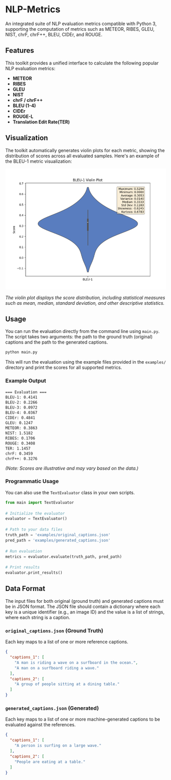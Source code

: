 # NLP-Metrics

An integrated suite of NLP evaluation metrics compatible with Python 3, supporting the computation of metrics such as METEOR, RIBES, GLEU, NIST, chrF, chrF++, BLEU, CIDEr, and ROUGE.

## Features

This toolkit provides a unified interface to calculate the following popular NLP evaluation metrics:

- **METEOR**
- **RIBES**
- **GLEU**
- **NIST**
- **chrF / chrF++**
- **BLEU (1-4)**
- **CIDEr**
- **ROUGE-L**
- **Translation Edit Rate(TER)**

## Visualization

The toolkit automatically generates violin plots for each metric, showing the distribution of scores across all evaluated samples. Here's an example of the BLEU-1 metric visualization:

![BLEU-1 Violin Plot](plots/BLEU-1_violinplot.png)

*The violin plot displays the score distribution, including statistical measures such as mean, median, standard deviation, and other descriptive statistics.*

## Usage

You can run the evaluation directly from the command line using `main.py`. The script takes two arguments: the path to the ground truth (original) captions and the path to the generated captions.

```bash
python main.py
```

This will run the evaluation using the example files provided in the `examples/` directory and print the scores for all supported metrics.

### Example Output

```
=== Evaluation ===
BLEU-1: 0.4141
BLEU-2: 0.2266
BLEU-3: 0.0972
BLEU-4: 0.0367
CIDEr: 0.4841
GLEU: 0.1247
METEOR: 0.3863
NIST: 1.5182
RIBES: 0.1706
ROUGE: 0.3408
TER: 1.1457
chrF: 0.3459
chrF++: 0.3276
```
*(Note: Scores are illustrative and may vary based on the data.)*

### Programmatic Usage

You can also use the `TextEvaluator` class in your own scripts.

```python
from main import TextEvaluator

# Initialize the evaluator
evaluator = TextEvaluator()

# Path to your data files
truth_path = 'examples/original_captions.json'
pred_path = 'examples/generated_captions.json'

# Run evaluation
metrics = evaluator.evaluate(truth_path, pred_path)

# Print results
evaluator.print_results()
```

## Data Format

The input files for both original (ground truth) and generated captions must be in JSON format. The JSON file should contain a dictionary where each key is a unique identifier (e.g., an image ID) and the value is a list of strings, where each string is a caption.

### `original_captions.json` (Ground Truth)

Each key maps to a list of one or more reference captions.

```json
{
  "captions_1": [
    "A man is riding a wave on a surfboard in the ocean.",
    "A man on a surfboard riding a wave."
  ],
  "captions_2": [
    "A group of people sitting at a dining table."
  ]
}
```

### `generated_captions.json` (Generated)

Each key maps to a list of one or more machine-generated captions to be evaluated against the references.

```json
{
  "captions_1": [
    "A person is surfing on a large wave."
  ],
  "captions_2": [
    "People are eating at a table."
  ]
}
```
